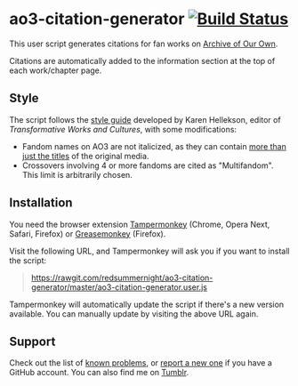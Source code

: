 # ao3-citation-generator [![Build Status](https://travis-ci.org/redsummernight/ao3-citation-generator.svg?branch=master)](https://travis-ci.org/redsummernight/ao3-citation-generator)

This user script generates citations for fan works on [Archive of Our Own](http://archiveofourown.org/).

Citations are automatically added to the information section at the top of each work/chapter page.

## Style

The script follows the [style guide](http://www.transformativeworks.org/how-to-cite-fan-works/) developed by
Karen Hellekson, editor of *Transformative Works and Cultures*, with some modifications:

- Fandom names on AO3 are not italicized, as they can contain [more than just the titles](http://archiveofourown.org/wrangling_guidelines/4) of the original media.
- Crossovers involving 4 or more fandoms are cited as "Multifandom". This limit is arbitrarily chosen.

## Installation

You need the browser extension [Tampermonkey](http://tampermonkey.net/) (Chrome, Opera Next, Safari, Firefox)
or [Greasemonkey](http://www.greasespot.net/) (Firefox).

Visit the following URL, and Tampermonkey will ask you if you want to install the script:

> https://rawgit.com/redsummernight/ao3-citation-generator/master/ao3-citation-generator.user.js

Tampermonkey will automatically update the script if there's a new version available. You can manually update
by visiting the above URL again.

## Support

Check out the list of [known problems](https://github.com/redsummernight/ao3-citation-generator/issues), or
[report a new one](https://github.com/redsummernight/ao3-citation-generator/issues/new) if you have a GitHub account.
You can also find me on [Tumblr](http://redsummernight.tumblr.com/).

